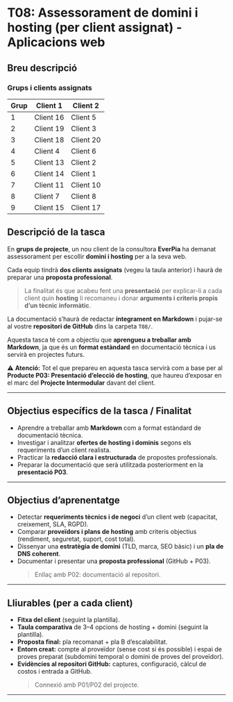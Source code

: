 # T08: Assessorament de domini i hosting (per client assignat) - Aplicacions web

## Breu descripció

### Grups i clients assignats

| Grup | Client 1 | Client 2 |
|------|-----------|----------|
| 1 | Client 16 | Client 5 |
| 2 | Client 19 | Client 3 |
| 3 | Client 18 | Client 20 |
| 4 | Client 4  | Client 6 |
| 5 | Client 13 | Client 2 |
| 6 | Client 14 | Client 1 |
| 7 | Client 11 | Client 10 |
| 8 | Client 7  | Client 8 |
| 9 | Client 15 | Client 17 |

## Descripció de la tasca

En **grups de projecte**, un nou client de la consultora **EverPia** ha demanat assessorament per escollir **domini i hosting** per a la seva web.

Cada equip tindrà **dos clients assignats** (vegeu la taula anterior) i haurà de preparar una **proposta professional**.

> La finalitat és que acabeu fent una **presentació** per explicar-li a cada client quin **hosting** li recomaneu i donar **arguments i criteris propis d’un tècnic informàtic**.

La documentació s’haurà de redactar **íntegrament en Markdown** i pujar-se al vostre **repositori de GitHub** dins la carpeta `T08/`.

Aquesta tasca té com a objectiu que **aprengueu a treballar amb Markdown**, ja que és un **format estàndard** en documentació tècnica i us servirà en projectes futurs.

⚠️ **Atenció:** Tot el que prepareu en aquesta tasca servirà com a base per al **Producte P03: Presentació d’elecció de hosting**, que haureu d’exposar en el marc del **Projecte Intermodular** davant del client.

---

## Objectius específics de la tasca / Finalitat

- Aprendre a treballar amb **Markdown** com a format estàndard de documentació tècnica.  
- Investigar i analitzar **ofertes de hosting i dominis** segons els requeriments d’un client realista.  
- Practicar la **redacció clara i estructurada** de propostes professionals.  
- Preparar la documentació que serà utilitzada posteriorment en la **presentació P03**.

---

## Objectius d’aprenentatge

- Detectar **requeriments tècnics i de negoci** d’un client web (capacitat, creixement, SLA, RGPD).  
- Comparar **proveïdors i plans de hosting** amb criteris objectius (rendiment, seguretat, suport, cost total).  
- Dissenyar una **estratègia de domini** (TLD, marca, SEO bàsic) i un **pla de DNS coherent**.  
- Documentar i presentar una **proposta professional** (GitHub + P03).  
  > Enllaç amb P02: documentació al repositori.

---

## Lliurables (per a cada client)

- **Fitxa del client** (seguint la plantilla).  
- **Taula comparativa** de 3–4 opcions de hosting + domini (seguint la plantilla).  
- **Proposta final:** pla recomanat + pla B d’escalabilitat.  
- **Entorn creat:** compte al proveïdor (sense cost si és possible) i espai de proves preparat (subdomini temporal o domini de proves del proveïdor).  
- **Evidències al repositori GitHub:** captures, configuració, càlcul de costos i entrada a GitHub.  
  > Connexió amb P01/P02 del projecte.

---



